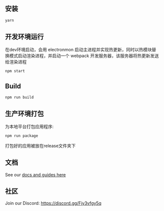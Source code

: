 ## 安装

```bash
yarn
```

## 开发环境运行

在dev环境启动，会用 electronmon 启动主进程并实现热更新，同时以热模块替换模式启动渲染进程，并启动一个 webpack 开发服务器，该服务器将热更新发送给渲染进程

```bash
npm start
```

## Build

```bash
npm run build
```

## 生产环境打包

为本地平台打包应用程序:

```bash
npm run package
```

打包好的应用被放在release文件夹下

## 文档

See our [docs and guides here](https://electron-react-boilerplate.js.org/docs/installation)

## 社区

Join our Discord: https://discord.gg/Fjy3vfgy5q
